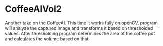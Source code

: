 # CoffeeAIVol2

Another take on the CoffeeAI. This time it works fully on openCV, program will analyze the captured image and transforms it based on thresholded values. After thresholding program determines the area of the coffee pot and calculates the volume based on that
